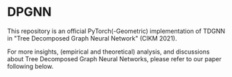 # DPGNN
This repository is an official PyTorch(-Geometric) implementation of TDGNN in "Tree Decomposed Graph Neural Network" (CIKM 2021).

For more insights, (empirical and theoretical) analysis, and discussions about Tree Decomposed Graph Neural Networks, please refer to our paper following below.
